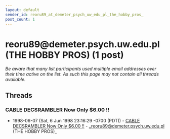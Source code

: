 ```yaml
---
layout: default
sender_id: reoru89_at_demeter_psych_uw_edu_pl_the_hobby_pros_
post_count: 1
---
```


# reoru89<span>@</span>demeter.psych.uw.edu.pl (THE HOBBY PROS) (1 post)

_Be aware that many list participants used multiple email addresses over their time active on the list. As such this page may not contain all threads available._

## Threads

### CABLE DECSRAMBLER  Now Only  $6.00 !!
+ 1998-06-07 (Sat, 6 Jun 1998 23:16:29 -0700 (PDT)) - [CABLE DECSRAMBLER  Now Only  $6.00 !!](/archive/1998/06/8a224571ebcafaa3ef2489553283377e03552f3364566367c420eac4412ecbfa) - _reoru89@demeter.psych.uw.edu.pl (THE HOBBY PROS)_

